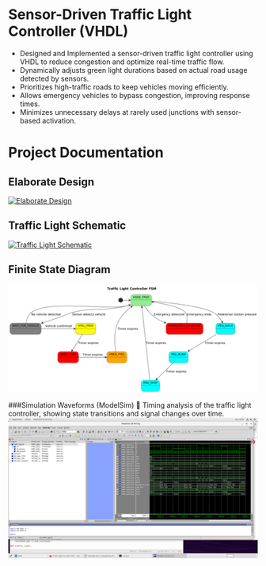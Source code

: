 # Sensor-Driven Traffic Light Controller (VHDL)

- Designed and Implemented a sensor-driven traffic light controller using VHDL to reduce congestion and optimize real-time traffic flow.  
- Dynamically adjusts green light durations based on actual road usage detected by sensors.  
- Prioritizes high-traffic roads to keep vehicles moving efficiently.  
- Allows emergency vehicles to bypass congestion, improving response times.  
- Minimizes unnecessary delays at rarely used junctions with sensor-based activation.


# Project Documentation

## Elaborate Design
[![Elaborate Design](https://img.shields.io/badge/View-PDF-blue?style=for-the-badge)](elaboratedesign.pdf)

## Traffic Light Schematic
[![Traffic Light Schematic](https://img.shields.io/badge/View-PDF-blue?style=for-the-badge)](Traffic%20light%20schematic.pdf)


## Finite State Diagram

![Finite State Diagram](finite%20state%20diagram.png)

###Simulation Waveforms (ModelSim) 
📌 Timing analysis of the traffic light controller, showing state transitions and signal changes over time.
![Simulation Waveforms](modelsim.png)  



